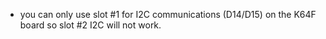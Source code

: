 * you can only use slot #1 for I2C communications (D14/D15) on the K64F board so slot #2 I2C will not work. 
